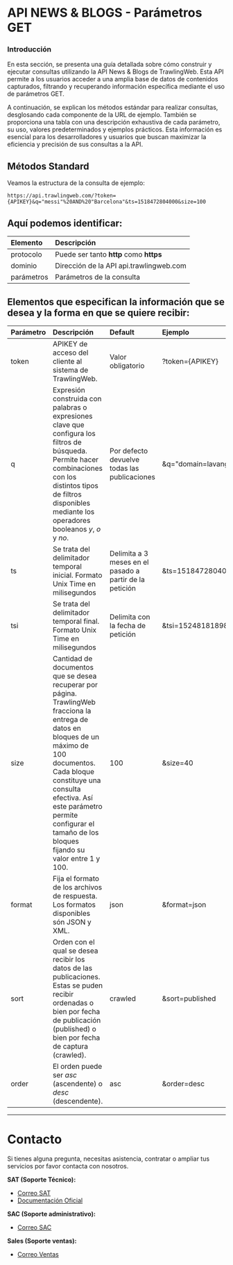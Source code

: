 # API NEWS & BLOGS - Parámetros GET

### Introducción
En esta sección, se presenta una guía detallada sobre cómo construir y ejecutar consultas utilizando la API News & Blogs de TrawlingWeb. Esta API permite a los usuarios acceder a una amplia base de datos de contenidos capturados, filtrando y recuperando información específica mediante el uso de parámetros GET.

A continuación, se explican los métodos estándar para realizar consultas, desglosando cada componente de la URL de ejemplo. También se proporciona una tabla con una descripción exhaustiva de cada parámetro, su uso, valores predeterminados y ejemplos prácticos. Esta información es esencial para los desarrolladores y usuarios que buscan maximizar la eficiencia y precisión de sus consultas a la API.

## Métodos Standard
Veamos la estructura de la consulta de ejemplo:

```
https://api.trawlingweb.com/?token={APIKEY}&q="messi"%20AND%20"Barcelona"&ts=1518472804000&size=100
```

## Aquí podemos identificar:

| Elemento   | Descripción                             |
| :--------- | :-------------------------------------- |
| protocolo  | Puede ser tanto **http** como **https** |
| dominio    | Dirección de la API api.trawlingweb.com |
| parámetros | Parámetros de la consulta               |

## Elementos que especifican la información que se desea y la forma en que se quiere recibir:

| Parámetro | Descripción                                                                                                                                                                                                                                                                                 | Default                                                 | Ejemplo                      |
| :-------- | :------------------------------------------------------------------------------------------------------------------------------------------------------------------------------------------------------------------------------------------------------------------------------------------ | :------------------------------------------------------ | :--------------------------- |
| token     | APIKEY de acceso del cliente al sistema de TrawlingWeb.                                                                                                                                                                                                                                     | Valor obligatorio                                       | ?token={APIKEY}              |
| q         | Expresión construida con palabras o expresiones clave que configura los filtros de búsqueda. Permite hacer combinaciones con los distintos tipos de filtros disponibles mediante los operadores booleanos _y_, _o_ y _no_.                                                                  | Por defecto devuelve todas las publicaciones            | &q="domain=lavanguardia.com" |
| ts        | Se trata del delimitador temporal inicial. Formato Unix Time en milisegundos                                                                                                                                                                                                                | Delimita a 3 meses en el pasado a partir de la petición | &ts=1518472804000            |
| tsi       | Se trata del delimitador temporal final. Formato Unix Time en milisegundos                                                                                                                                                                                                                  | Delimita con la fecha de petición                       | &tsi=1524818189854           |
| size      | Cantidad de documentos que se desea recuperar por página. TrawlingWeb fracciona la entrega de datos en bloques de un máximo de 100 documentos. Cada bloque constituye una consulta efectiva. Así este parámetro permite configurar el tamaño de los bloques fijando su valor entre 1 y 100. | 100                                                     | &size=40                     |
| format    | Fija el formato de los archivos de respuesta. Los formatos disponibles són JSON y XML.                                                                                                                                                                                                      | json                                                    | &format=json                 |
| sort      | Orden con el qual se desea recibir los datos de las publicaciones. Estas se puden recibir ordenadas o bien por fecha de publicación (published) o bien por fecha de captura (crawled).                                                                                                      | crawled                                                 | &sort=published              |
| order     | El orden puede ser _asc_ (ascendente) o _desc_ (descendente).                                                                                                                                                                                                                               | asc                                                     | &order=desc                  |

---

# Contacto
Si tienes alguna pregunta, necesitas asistencia, contratar o ampliar tus servicios por favor contacta con nosotros.

**SAT (Soporte Técnico):**
- [Correo SAT](mailto:support@trawlingweb.com)
- [Documentación Oficial](https://docs.trawlingweb.com)

**SAC (Soporte administrativo):**
- [Correo SAC](mailto:gestion@trawlingweb.com)

**Sales (Soporte ventas):**
- [Correo Ventas](mailto:sales@trawlingweb.com)